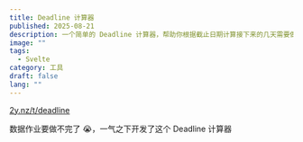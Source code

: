 ```yaml
---
title: Deadline 计算器
published: 2025-08-21
description: 一个简单的 Deadline 计算器，帮助你根据截止日期计算接下来的几天需要做多少任务
image: ""
tags:
  - Svelte
category: 工具
draft: false
lang: ""
---
```


[2y.nz/t/deadline](/t/deadline)

数据作业要做不完了 😭，一气之下开发了这个 Deadline 计算器

